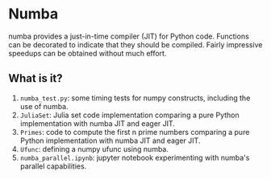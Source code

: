 # Numba
numba provides a just-in-time compiler (JIT) for Python code. Functions can be
decorated to indicate that they should be compiled.  Fairly impressive speedups
can be obtained without much effort.


## What is it?
1. `numba_test.py`: some timing tests for numpy constructs, including the
    use of numba.
1. `JuliaSet`: Julia set code implementation comparing a pure Python
    implementation with numba JIT and eager JIT.
1. `Primes`: code to compute the first n prime numbers comparing a pure Python
    implementation with numba JIT and eager JIT.
1. `Ufunc`: defining a numpy ufunc using numba.
1. `numba_parallel.ipynb`: jupyter notebook experimenting with numba's
   parallel capabilities.
